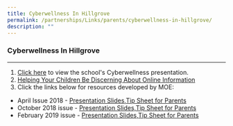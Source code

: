 ```yaml
---
title: Cyberwellness In Hillgrove
permalink: /partnerships/Links/parents/cyberwellness-in-hillgrove/
description: ""
---
```


### **Cyberwellness In Hillgrove**
---------------------------------------------------------------------

1.  [Click here](https://drive.google.com/file/d/0B_M5kbKUVTeFMk5CVDRKTGhRTDQ/view) to view the school's Cyberwellness presentation.
2.  [Helping Your Children Be Discerning About Online Information](https://drive.google.com/file/d/1RxmeOwFTwrSvSz0IZSznkhypla_h3pp2/view?usp=sharing)
3.  Click the links below for resources developed by MOE:

* April Issue 2018 - [Presentation Slides,](/files/PS2018.pdf)[Tip Sheet for Parents](/files/TS2018.pdf)
* October 2018 issue - [Presentation Slides,](/files/PSoct.pdf)[Tip Sheet for Parents](/files/TSoct.pdf)
* February 2019 issue - [Presentation Slides,](/files/PSfeb.pdf)[Tip Sheet for Parents](/files/TSfeb.pdf)